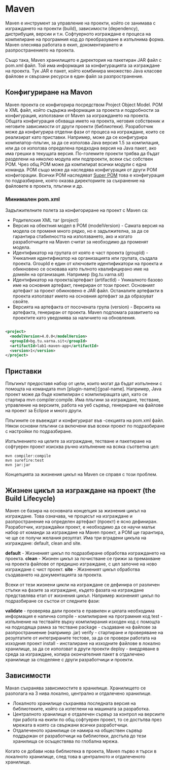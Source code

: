 # Maven

Maven е инструмент за управление на проекти, който се занимава с изграждането на проекти (build), зависимости (dependency), дистрибуция, версии и т.н. 
Софтуерното изграждане е процеса на компилиране на програмния код до преобразуване в изпълнима форма.
Maven олеснява работата в екип, докоментирането и разпространението на проекта. 

Също така, Maven хранилището е директория на пакетиран JAR файл с pom.xml файл. 
Той има информация за конфигурацията за изграждане на проекта. 
Тук JAR е пакет, който комбинира множество Java класове файлове и свързани ресурси в един файл за разпространение.

## Конфигуриране на Mavon

Maven проекта се конфигорира посредством Project Object Model. POM е XML файл, който съдържа информация за проекта и подробности за конфигурация, използвани от Maven за изграждането на проекта.
Общата конфигурация обхваща името на проекта, неговия собственик и неговите зависимости от други проекти (библиотеки). 
Разработчик може да конфигурира отделни фази от процеса на изграждане, които се реализират като приставки. 
Например, може да се конфигурира компилатор-плъгин, за да се използва Java версия 1.5 за компилация, или да се използва определена предходна версия на Java пакет, ако има грешки в текущата версия.
По-големите проекти трябва да бъдат разделени на няколко модула или подпроекти, всеки със собствен POM. 
Чрез общ POM може да компилираt всички модули с една команда. POM също може да наследява конфигурация от други POM конфигорации. 
Всички POM наследяват [Super POM](pom.xml) това е конфигурация по подразбиране, която оказва директориите за съхранение на файловете в проекта, плъгини и др.

### Минимален pom.xml

Задължителните полета за конфигориране на проект с Maven са:

- Родителския XML таг (project)
- Версия на обектния модел в POM (modelVersion) - Самата версия на модела се променя много рядко, но е задължителна, за да се гарантира стабилността на използването, ако и когато разработчиците на Maven считат за необходимо да променят модела.
- Идентификатор на групата от която е част проекта (groupId) - Уникалния идентификатор на организацията или групата, създала проекта. GroupId е един от ключовите идентификатори на проекта и обикновено се основава като пълното квалифицирано име на домейн на организация. Например (bg.tu.varna.sit)
- Идентификатор на проекта/артефакт (artifactId) - Уникалното базово име на основния артефакт, генериран от този проект. Основният артефакт за проект обикновено е JAR файл. Останалите артефакти в проекта използват името на основния артефакт за да образуват свойте.
- Версията на артефакта от посочената група (version) - Версията на артефакта, генериран от проекта. Maven подпомага развитието на проектите като уведомява за наличието на обновления.

```pom.xml

<project>
  <modelVersion>4.0.0</modelVersion>
  <groupId>bg.tu.varna.sit</groupId>
  <artifactId>lab1-maven-app</artifactId>
  <version>1</version>
</project>

```

## Приставки

Плъгинът предоставя набор от цели, които могат да бъдат изпълнени с помощта на командата mvn [plugin-name]:[goal-name]. Например, Java проект може да бъде компилиран с компилиращата цел, като се стартира mvn compiler:compile.
Има плъгини за изграждане, тестване, управление на версиите, работа на уеб сървър, генериране на файлове на проект за Eclipse и много други. 

Плъгините се въвеждат и конфигурират във <plugins> -секцията на pom.xml файл. Някои основни плъгини са включени във всеки проект по подразбиране с настройки по подразбиране. 
  
Изпълнението на целите за изграждане, тестване и пакетиране на софтуерен проект изисква ръчно изпълнение на всяка съответна цел:

```mvn
mvn compiler:compile
mvn surefire:test
mvn jar:jar
```

Концепцията за жизнения цикъл на Maven се справя с този проблем.

## Жизнен цикъл за изграждане на проект (the Build Lifecycle)

Maven се базира на основната концепция за жизнения цикъл на изграждане. Това означава, че процесът на изграждане и разпространение на определен артефакт (проект) е ясно дефиниран.
Разработчик, изграждайки проект, е необходимо да се научи малък набор от команди за изграждане на Maven проект, а POM ще гарантира, че ще се получи желания резултат.
Има три вградени цикъла на изграждане: default, clean and site.

<b>default</b> - Жизненият цикъл по подразбиране обработва изграждането на проектa.
<b>clean</b> - Жизнен цикъл за почистване се грижи за премахване на проекта файлове от предишно изграждане, с цел започне на ново изграждане с чист проект.
<b>site</b> - Жизненият цикъл обработва създаването на документацията за проекта.

Всеки от тези жизнени цикли на изграждане се дефинира от различен стъпки на фазите за изграждане, където фазата на изграждане представлява етап от жизнения цикъл. Например жизненият цикъл по подразбиране се състои от следните фази:

<b>validate</b> - проверява дали проекта е правилен и цялата необходима информация е налична
compile - компилиране на програмния код
test - изпълнение на тествайте върху компилирания изходен код с помощта на подходяща рамка за тестване
package - създаване на файлове за разпространиение (например .jar)
verify - стартиране и проверяване на резултатите от интегрираните тестове, за да се провери работата на изходния проект
install - инсталиране на изходните файлове в локално хранилище, за да се използват в други проекти
deploy - внедряване в среда за изграждане, копира окончателния пакет в отдалечено хранилище за споделяне с други разработчици и проекти.

## Зависимости

Mavan съхранява зависимостите в хранилище. Хранилището се разполага на 3 нива локално, централно и отдалечено хранилище. 
- Локалното хранилище съхранява последната версия на библиотеките, който са изтеглени на машината за разработка. 
- Централното хранилище е отдалечен сървър за контрол на версиите при работа на екипи по общ софтуерен проект, то се достъпва през мрежата в която са свържани всички разработчици.
- Отдалеченото хранилище се намира на обществен сървър поддържан от разработчици на библиотеки, достъпа до тези хранилища се осъществява по глобална мрежа. 

Когато се добави нова библиотека в проекта, Maven първо я търси в локалното хранилище, след това в централното и отдалеченото хранилище. 

